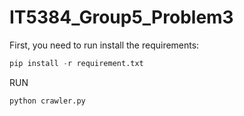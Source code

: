 ﻿# IT5384_Group5_Problem3
First, you need to run install the requirements: 
```python
pip install -r requirement.txt
```
RUN
```
python crawler.py
```
